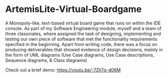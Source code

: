 # ArtemisLite-Virtual-Boardgame
A Monopoly-like, text-based virtual board game that runs on within the IDE console.
As part of my Software Engineering module, myself and a team of three classmates, where assigned the task of designing, implementing and testing our own piece of software that met the functionality requirements specified in the beginning. 
Apart from writing code, there was a focus on producing deliverables that showed evidence of design decisions, mainly in the form of UML diagrams (Use Case diagrams, Use Case descriptions, Sequence diagrams, & Class diagrams)

Check out a brief demo:
https://youtu.be/-7ZhTq-d06M 
